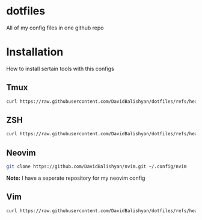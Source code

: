 # dotfiles

All of my config files in one github repo

# Installation
How to install sertain tools with this configs
## Tmux
```bash
curl https://raw.githubusercontent.com/DavidBalishyan/dotfiles/refs/heads/main/setup-tmux.sh | bash
```
## ZSH
```bash
curl https://raw.githubusercontent.com/DavidBalishyan/dotfiles/refs/heads/main/zsh/setup-zsh.sh | bash 
```
## Neovim
```bash
git clone https://github.com/DavidBalishyan/nvim.git ~/.config/nvim
```
<strong>Note:</strong> I have a seperate repository for my neovim config 
## Vim
```bash
curl https://raw.githubusercontent.com/DavidBalishyan/dotfiles/refs/heads/main/init.vim ~/.vimrc
```
